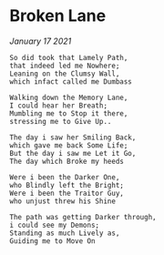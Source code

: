 # Broken Lane

*January 17 2021*

    So did took that Lamely Path,
    that indeed led me Nowhere;
    Leaning on the Clumsy Wall,
    which infact called me Dumbass

    Walking down the Memory Lane,
    I could hear her Breath;
    Mumbling me to Stop it there,
    stressing me to Give Up..

    The day i saw her Smiling Back,
    which gave me back Some Life;
    But the day i saw me Let it Go,
    The day which Broke my heeds

    Were i been the Darker One,
    who Blindly left the Bright;
    Were i been the Traitor Guy,
    who unjust threw his Shine

    The path was getting Darker through,
    i could see my Demons;
    Standing as much Lively as,
    Guiding me to Move On

